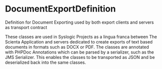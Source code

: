 DocumentExportDefinition
============================

Definition for Document Exporting used by both export clients and servers as transport contract

These classes are used in Syslogic Projects as a lingua franca between The Scienta Application and servers dedicated to create exports of text based documents in formats such as DOCX or PDF. The classes are annotated with PHPDoc Annotations which can be parsed by a serializer, such as the JMS Serializer. This enables the classes to be transported as JSON and be deserialized back into the same classes.
